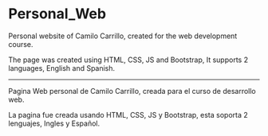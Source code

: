 # Personal_Web
Personal website of Camilo Carrillo, created for the web development course.

The page was created using HTML, CSS, JS and Bootstrap, It supports 2 languages, English and Spanish.

----------------------------------------------------------------------------------------------------
Pagina Web personal de Camilo Carrillo, creada para el curso de desarrollo web.

La pagina fue creada usando HTML, CSS, JS y Bootstrap, esta soporta 2 lenguajes, Ingles y Español.

<!-- Sería buena idea explicar un poco más de la página y tambien el como desplegar tu proyecto o abrir tu index.html en un navegador desde el servidor de Github-->
